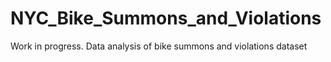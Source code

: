 # NYC_Bike_Summons_and_Violations
Work in progress.
Data analysis of bike summons and violations dataset
